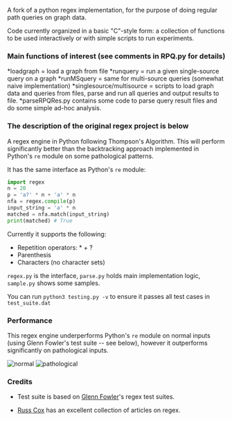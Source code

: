 A fork of a python regex implementation, for the purpose of doing regular path queries on graph data.

Code currently organized in a basic "C"-style form: a collection of functions to be used interactively or with simple scripts to run experiments.

### Main functions of interest (see comments in RPQ.py for details)

*loadgraph = load a graph from file
*runquery = run a given single-source query on a graph
*runMSquery = same for multi-source queries (somewhat naive implementation)
*singlesource/multisource = scripts to load graph data and queries from files, parse and run all queries and output results to file.
*parseRPQRes.py contains some code to parse query result files and do some simple ad-hoc analysis.


### The description of the original regex project is below

A regex engine in Python following Thompson's Algorithm. This will perform significantly better than the backtracking approach implemented in Python's `re` module on some pathological patterns. 

It has the same interface as Python's `re` module:

```python
import regex
n = 20
p = 'a?' * n + 'a' * n
nfa = regex.compile(p)
input_string = 'a' * n
matched = nfa.match(input_string)
print(matched) # True
```

Currently it supports the following:

* Repetition operators: \* \+ ? 
* Parenthesis
* Characters (no character sets)

`regex.py` is the interface, `parse.py` holds main implementation logic, `sample.py` shows some samples. 

You can run `python3 testing.py -v` to ensure it passes all test cases in `test_suite.dat`

### Performance

This regex engine underperforms Python's `re` module on normal inputs (using Glenn Fowler's test suite -- see below), however it outperforms significantly on pathological inputs. 

![normal](plot_normal.jpg?raw=true)
![pathological](plot_path.jpg?raw=true)

### Credits

* Test suite is based on [Glenn Fowler](http://www2.research.att.com/~gsf/testregex/)'s regex test suites.

* [Russ Cox](http://swtch.com/~rsc/regexp/) has an excellent collection of articles on regex.
